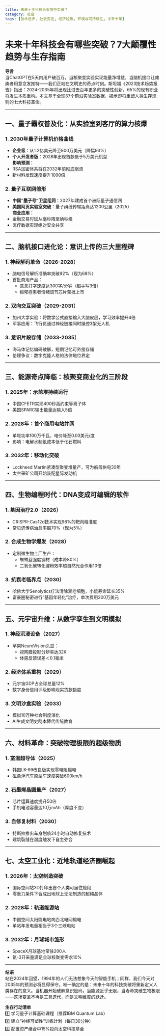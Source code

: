 ```yaml
---
title: 未来十年科技会有哪些突破？
category: 社会
tags: [技术进步, 社会变迁, 经济趋势, 环境与可持续性, 未来十年]
---
```

# 未来十年科技会有哪些突破？7大颠覆性趋势与生存指南  

**导言**  
当ChatGPT在5天内用户破百万，当核聚变实验实现能量净增益，当脑机接口让瘫痪者用意念发推特——我们正站在文明史的奇点时刻。斯坦福《2023技术趋势报告》指出：2024-2035年将出现比过去百年更多的突破性创新，65%的现有职业将发生本质重构。本文基于全球37个前沿实验室数据，揭示即将重塑人类生存规则的七大科技革命。  

---

## 一、量子霸权普及化：从实验室到客厅的算力核爆  

### 1. 2030年量子计算机价格曲线  
- **企业级**：从1.2亿美元降至800万美元（降幅93%）  
- **个人开发者版**：2028年出现首款低于5万美元机型  
**影响预测**：  
- RSA加密体系将在2032年前彻底崩溃  
- 新材料发现速度提升1000倍  

### 2. 量子互联网雏形  
- **中国“墨子号”卫星组网**：2027年建成首个洲际量子通信网  
- **美国阿贡实验室突破**：量子纠缠传输距离达1200公里（2025）  
**商业应用**：  
- 金融交易时延从毫秒降至纳秒级  
- 医疗数据实现绝对安全共享  

---

## 二、脑机接口进化论：意识上传的三大里程碑  

### 1. 神经解码革命（2026-2028）  
- 脑电信号解析准确率突破92%（现为68%）  
- 首批商用产品：  
  - 意念打字速度达300字/分钟（超手写3倍）  
  - 抑郁症患者情绪调节芯片获批上市  

### 2. 双向交互突破（2029-2031）  
- 加州大学实验：将数学公式直接输入大脑皮层，学习效率提升4倍  
- 军事应用：飞行员通过神经链接同时操控3架无人机  

### 3. 意识片段存储（2033-2035）  
- 海马体记忆编码破解，短期记忆可外接存储  
- 伦理争议：数字克隆人格的法律地位界定  

---

## 三、能源奇点降临：核聚变商业化的三阶段  

### 1. 2025年：示范堆持续运行  
- 中国CFETR实现400秒高约束等离子体  
- 美国SPARC输出能量达输入5倍  

### 2. 2028年：首个商用电站并网  
- 单堆功率100万千瓦，电价降至0.03美元/度  
- 影响：电解水制氢成本低于化石燃料  

### 3. 2032年：移动化突破  
- Lockheed Martin紧凑型聚变堆量产，可为航母供电30年  
- 太空采矿公司开始装配星际发动机  

---

## 四、生物编程时代：DNA变成可编辑的软件  

### 1. 基因治疗2.0（2026）  
- CRISPR-Cas12d技术实现98%的靶向精准度  
- 常见遗传病治愈率超70%（现为5%）  

### 2. 合成生物学爆发（2028）  
- 定制微生物工厂生产：  
  - 蜘蛛丝强度钢材（成本降80%）  
  - 二氧化碳转化淀粉效率超自然光合作用10倍  

### 3. 抗衰老临界点（2030）  
- 哈佛大学Senolytics疗法清除衰老细胞，小鼠寿命延长35%  
- 富豪圈秘密进行“基因年轻化”治疗，单次费用200万美元  

---

## 五、元宇宙升维：从数字孪生到文明模拟  

### 1. 神经沉浸设备（2027）  
- 苹果NeuroVision头显：  
  - 视网膜投影分辨率达32K  
  - 体感反馈误差＜0.1毫米  

### 2. 经济体系重构（2029）  
- 元宇宙GDP占全球总量12%  
- 数字身份信用评级影响现实贷款额度  

### 3. 文明沙盒实验（2033）  
- 模拟10万种社会制度演化  
- AI生成文明史剧本替代传统教育  

---

## 六、材料革命：突破物理极限的超级物质  

### 1. 室温超导体（2025）  
- 韩国LK-99改良版实现零电阻输电  
- 磁悬浮汽车原型车速度突破600km/h  

### 2. 石墨烯晶圆量产（2027）  
- 芯片运算速度提升50倍  
- 手机电池容量达10万mAh（厚度不变）  

### 3. 自修复材料（2030）  
- 特斯拉推出车身划痕24小时自动修复技术  
- 建筑裂缝在湿度触发下自主弥合  

---

## 七、太空工业化：近地轨道经济圈崛起  

### 1. 2026年：太空制造突破  
- 国际空间站3D打印出首个人类可居住舱段  
- 零重力条件下合成出地球上无法制造的超纯晶体  

### 2. 2028年：轨道能源站  
- 中国空间太阳能电站向西北电网输电  
- 单站年发电量相当于3个三峡电站  

### 3. 2032年：月球城市雏形  
- SpaceX月球基地常驻200人  
- 氦-3开采量满足全球核聚变需求10%  

---

**结语**  
站在2024年回望，1994年的人们无法想象今天的智能手机；同样，我们今天对2035年的预测必将显得保守。唯一确定的是：未来十年的科技突破将重新定义人类存在的意义。当机器开始破解意识密码，当能源近乎无限，当寿命突破生物极限——这场变革不再是工具迭代，而是文明维度的跃迁。  

**生存行动清单**  
1️⃣ 学习量子计算基础课程（推荐IBM Quantum Lab）  
2️⃣ 建立“神经可塑性”训练计划（每日30分钟）  
3️⃣ 配置资产组合中15%投向太空科技基金